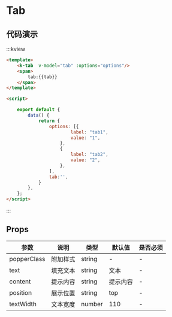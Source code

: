 # Tab

## 代码演示

:::kview 

```html
<template>
    <k-tab  v-model="tab" :options="options"/>
    <span>
        tab:{{tab}}
    </span>
</template>

<script>

    export default {
        data() {
            return {
                options: [{
                        label: "tab1",
                        value: "1",
                    },
                    {
                        label: "tab2",
                        value: "2",
                    },
                ],
                tab:'',
            }
        },
    };
</script>
```

:::

##  Props

<div class="markdown-table">

|  参数  |  说明   | 类型  | 默认值|  是否必须|
|-------|---------|------|--------|----------|
|popperClass|附加样式|string|-|-
|text|填充文本|string|文本|-
|content|提示内容|string|提示内容|-
|position|展示位置|string|top|-
|textWidth|文本宽度|number|110|-

</div>

